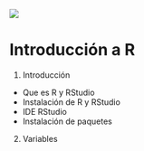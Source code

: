 ![](./Sesión%201/img/RStudio.png)

# Introducción a R

1. Introducción
  - Que es R y RStudio
  - Instalación de R y RStudio
  - IDE RStudio
  - Instalación de paquetes
  
2. Variables